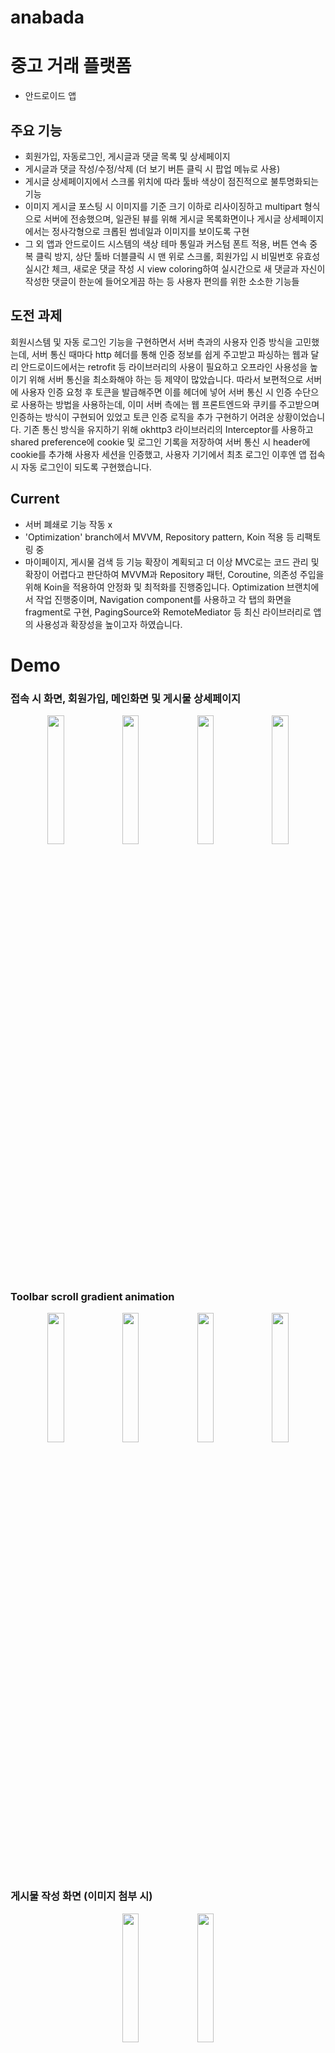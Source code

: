 # anabada
# 중고 거래 플랫폼

-   안드로이드 앱

## 주요 기능
- 회원가입, 자동로그인, 게시글과 댓글 목록 및 상세페이지
- 게시글과 댓글 작성/수정/삭제 (더 보기 버튼 클릭 시 팝업 메뉴로 사용)
- 게시글 상세페이지에서 스크롤 위치에 따라 툴바 색상이 점진적으로 불투명화되는 기능
- 이미지 게시글 포스팅 시 이미지를 기준 크기 이하로 리사이징하고 multipart 형식으로 서버에 전송했으며, 일관된 뷰를 위해 게시글 목록화면이나 게시글 상세페이지에서는 정사각형으로 크롭된 썸네일과 이미지를 보이도록 구현
- 그 외 앱과 안드로이드 시스템의 색상 테마 통일과 커스텀 폰트 적용, 버튼 연속 중복 클릭 방지, 상단 툴바 더블클릭 시 맨 위로 스크롤, 회원가입 시 비밀번호 유효성 실시간 체크, 새로운 댓글 작성 시 view coloring하여 실시간으로 새 댓글과 자신이 작성한 댓글이 한눈에 들어오게끔 하는 등 사용자 편의를 위한 소소한 기능들

## 도전 과제
회원시스템 및 자동 로그인 기능을 구현하면서 서버 측과의 사용자 인증 방식을 고민했는데, 서버 통신 때마다 http 헤더를 통해 인증 정보를 쉽게 주고받고 파싱하는 웹과 달리 안드로이드에서는 retrofit 등 라이브러리의 사용이 필요하고 오프라인 사용성을 높이기 위해 서버 통신을 최소화해야 하는 등 제약이 많았습니다. 따라서 보편적으로 서버에 사용자 인증 요청 후 토큰을 발급해주면 이를 헤더에 넣어 서버 통신 시 인증 수단으로 사용하는 방법을 사용하는데, 이미 서버 측에는 웹 프론트엔드와 쿠키를 주고받으며 인증하는 방식이 구현되어 있었고 토큰 인증 로직을 추가 구현하기 어려운 상황이었습니다.
기존 통신 방식을 유지하기 위해 okhttp3 라이브러리의 Interceptor를 사용하고 shared preference에 cookie 및 로그인 기록을 저장하여 서버 통신 시 header에 cookie를 추가해 사용자 세션을 인증했고, 사용자 기기에서 최초 로그인 이후엔 앱 접속 시 자동 로그인이 되도록 구현했습니다. 

## Current

- 서버 폐쇄로 기능 작동 x
- 'Optimization' branch에서 MVVM, Repository pattern, Koin 적용 등 리팩토링 중
- 마이페이지, 게시물 검색 등 기능 확장이 계획되고 더 이상 MVC로는 코드 관리 및 확장이 어렵다고 판단하여 MVVM과 Repository 패턴, Coroutine, 의존성 주입을 위해 Koin을 적용하여 안정화 및 최적화를 진행중입니다. Optimization 브랜치에서 작업 진행중이며, Navigation component를 사용하고 각 탭의 화면을 fragment로 구현, PagingSource와 RemoteMediator 등 최신 라이브러리로 앱의 사용성과 확장성을 높이고자 하였습니다.

# Demo 
### 접속 시 화면, 회원가입, 메인화면 및 게시물 상세페이지
<p align="center">
  <img src="https://user-images.githubusercontent.com/50130497/176151870-b1584704-91f3-437b-bc59-fb7496ff19eb.jpeg" width="23%">
  <img src="https://user-images.githubusercontent.com/50130497/176138529-f2788a62-3d19-45d3-ac5a-37a720bd090a.jpeg" width="23%">
  <img src="https://user-images.githubusercontent.com/50130497/176137486-29549464-c45d-4d14-9321-9abd58682f45.jpeg" width="23%">
  <img src="https://user-images.githubusercontent.com/50130497/176137459-0419633c-9cf4-49c2-bf3b-bb8947dfa516.jpeg" width="23%">
<p/>

### Toolbar scroll gradient animation
<p align="center">
  <img src="https://user-images.githubusercontent.com/50130497/176137341-56a8ae80-47c5-40a3-a0f2-6b2ed456a715.jpeg" width="23%">
  <img src="https://user-images.githubusercontent.com/50130497/176137376-10e22ca2-6971-4e9a-9189-620a0ed62267.jpeg" width="23%">
  <img src="https://user-images.githubusercontent.com/50130497/176137395-508c1a8e-23fb-432f-9652-5cf8dd323d2e.jpeg" width="23%">
  <img src="https://user-images.githubusercontent.com/50130497/176137430-fdb8bda1-89ee-4afe-af0e-15de804d9ef6.jpeg" width="23%">
<p/>

### 게시물 작성 화면 (이미지 첨부 시)
<p align="center">
  <img src="https://user-images.githubusercontent.com/50130497/176138547-c1065d2f-9f5f-4a68-b8c5-46341d9f2421.jpeg" width="23%">
  <img src="https://user-images.githubusercontent.com/50130497/176138557-25aa2a4f-5029-4d80-8f83-7dc69ce10232.jpeg" width="23%">
<p/>

